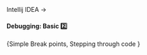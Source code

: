 <link rel="stylesheet" href="{{baseUrl}}/css/textbook.css">

<div class="website-content">

<div id="path">Intellij IDEA &rarr; </div>

<div id="title">

#### Debugging: Basic :two:

</div>

<div id="body">

{Simple Break points, Stepping through code }

</div>

<div id="extras">
<div>

</div>
